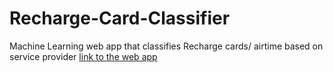 # Recharge-Card-Classifier
Machine Learning web app that classifies Recharge cards/ airtime based on service provider [link to the web app](https://share.streamlit.io/sire-ambrose/recharge-card-classifier/main/main.py)
